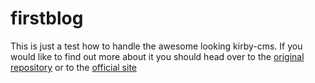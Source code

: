 # firstblog

This is just a test how to handle the awesome looking kirby-cms.
If you would like to find out more about it you should head over to the [original repository](https://github.com/getkirby/starterkit) or to the [official site](http://getkirby.com/)